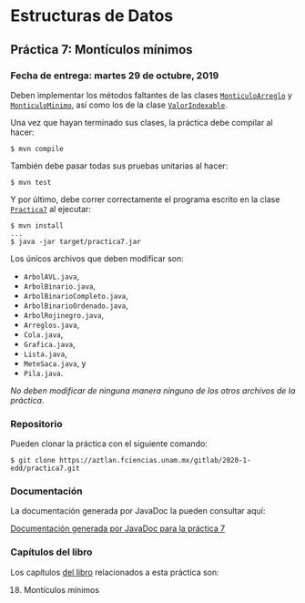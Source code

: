 Estructuras de Datos
====================

Práctica 7: Montículos mínimos
------------------------------

### Fecha de entrega: martes 29 de octubre, 2019

Deben implementar los métodos faltantes de las clases
[`MonticuloArreglo`](https://aztlan.fciencias.unam.mx/gitlab/2020-1-edd/practica7/blob/master/src/main/java/mx/unam/ciencias/edd/MonticuloArreglo.java) y
[`MonticuloMinimo`](https://aztlan.fciencias.unam.mx/gitlab/2020-1-edd/practica7/blob/master/src/main/java/mx/unam/ciencias/edd/MonticuloMinimo.java),
así como los de la clase
[`ValorIndexable`](https://aztlan.fciencias.unam.mx/gitlab/2020-1-edd/practica7/blob/master/src/main/java/mx/unam/ciencias/edd/ValorIndexable.java).

Una vez que hayan terminado sus clases, la práctica debe compilar al hacer:

```
$ mvn compile
```

También debe pasar todas sus pruebas unitarias al hacer:

```
$ mvn test
```

Y por último, debe correr correctamente el programa escrito en la clase
[`Practica7`](https://aztlan.fciencias.unam.mx/gitlab/2020-1-edd/practica7/blob/master/src/main/java/mx/unam/ciencias/edd/Practica7.java)
al ejecutar:

```
$ mvn install
...
$ java -jar target/practica7.jar
```

Los únicos archivos que deben modificar son:

* `ArbolAVL.java`,
* `ArbolBinario.java`,
* `ArbolBinarioCompleto.java`,
* `ArbolBinarioOrdenado.java`,
* `ArbolRojinegro.java`,
* `Arreglos.java`,
* `Cola.java`,
* `Grafica.java`,
* `Lista.java`,
* `MeteSaca.java`, y
* `Pila.java`.

*No deben modificar de ninguna manera ninguno de los otros archivos de la
práctica*.

### Repositorio

Pueden clonar la práctica con el siguiente comando:

```
$ git clone https://aztlan.fciencias.unam.mx/gitlab/2020-1-edd/practica7.git
```

### Documentación

La documentación generada por JavaDoc la pueden consultar aquí:

[Documentación generada por JavaDoc para la práctica
7](https://aztlan.fciencias.unam.mx/~canek/2020-1-edd/practica7/apidocs/index.html)

### Capítulos del libro

Los capítulos [del
libro](https://tienda.fciencias.unam.mx/es/home/437-estructuras-de-datos-con-java-moderno-9786073009157.html)
relacionados a esta práctica son:

18. Montículos mínimos
